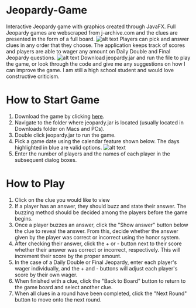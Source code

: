 # Jeopardy-Game
Interactive Jeopardy game with graphics created through JavaFX. Full Jeopardy games are webscraped from j-archive.com and the clues are presented in the form of a full board.
![alt text](https://i.imgur.com/H1Hf9zF.png)
Players can pick and answer clues in any order that they choose. The application keeps track of scores and players are able to wager any amount on Daily Double and Final Jeopardy questions. 
![alt text](https://i.imgur.com/Ap0KmO7.png)
Download jeopardy.jar and run the file to play the game, or look through the code and give me any suggestions on how I can improve the game. I am still a high school student and would love constructive criticism. 
# How to Start Game
1. Download the game by clicking [here](https://github.com/kevinhoxha/Jeopardy-Game/raw/master/jeopardy.jar).
2. Navigate to the folder where jeopardy.jar is located (usually located in Downloads folder on Macs and PCs).
3. Double click jeopardy.jar to run the game.
4. Pick a game date using the calendar feature shown below. The days highlighted in blue are valid options.
![alt text](https://i.imgur.com/E59X1Pe.png)
5. Enter the number of players and the names of each player in the subsequent dialog boxes.
# How to Play
1. Click on the clue you would like to view
2. If a player has an answer, they should buzz and state their answer. The buzzing method should be decided among the players before the game begins.
3. Once a player buzzes an answer, click the "Show answer" button below the clue to reveal the answer. From this, decide whether the answer given by the player was correct or incorrect using the honor system.
4. After checking their answer, click the + or - button next to their score whether their answer was correct or incorrect, respectively. This will increment their score by the proper amount.
5. In the case of a Daily Double or Final Jeopardy, enter each player's wager individually, and the + and - buttons will adjust each player's score by their own wager.
6. When finished with a clue, click the "Back to Board" button to return to the game board and select another clue.
7. When all clues in a round have been completed, click the "Next Round" button to move onto the next round.
